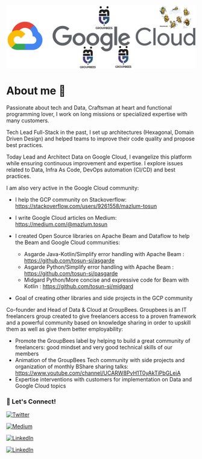 ![gcp-groupbees](groupbees_social_media_bande.png)

# About me 👋

Passionate about tech and Data, Craftsman at heart and functional programming lover, I work on long missions or specialized expertise with many customers.

Tech Lead Full-Stack in the past, I set up architectures (Hexagonal, Domain Driven Design) and helped teams to improve their code quality and propose best practices.

Today Lead and Architect Data on Google Cloud, I evangelize this platform while ensuring continuous improvement and expertise.
I explore issues related to Data, Infra As Code, DevOps automation (CI/CD) and best practices.

I am also very active in the Google Cloud community:
- I help the GCP community on Stackoverflow: https://stackoverflow.com/users/9261558/mazlum-tosun
- I write Google Cloud articles on Medium: https://medium.com/@mazlum.tosun
- I created Open Source libraries on Apache Beam and Dataflow to help the Beam and Google Cloud communities:
  - Asgarde Java-Kotlin/Simplify error handling with Apache Beam : https://github.com/tosun-si/asgarde
  - Asgarde Python/Simplify error handling with Apache Beam : https://github.com/tosun-si/pasgarde
  - Midgard Python/More concise and expressive code for Beam with Kotlin : https://github.com/tosun-si/midgard

- Goal of creating other libraries and side projects in the GCP community

Co-founder and Head of Data & Cloud at GroupBees. 
Groupbees is an IT freelancers group created to give freelancers access to a proven framework and a powerful community based on knowledge sharing in order to upskill them as well as give them better employability:

- Promote the GroupBees label by helping to build a great community of freelancers: good mindset and very good technical skills of our members
- Animation of the GroupBees Tech community with side projects and organization of monthly BShare sharing talks: https://www.youtube.com/channel/UCARW8PvH1T0yAkTiPbGLeiA
- Expertise interventions with customers for implementation on Data and Google Cloud topics

### 🔗 Let's Connect!

<a href="https://twitter.com/MazlumTosun3" target="_blank"><img alt="Twitter" src="https://img.shields.io/badge/twitter-%231DA1F2.svg?&style=for-the-badge&logo=twitter&logoColor=white" /></a>

<a href="https://medium.com/@mazlum.tosun" target="_blank"><img alt="Medium" src="https://img.shields.io/badge/medium-%2312100E.svg?&style=for-the-badge&logo=medium&logoColor=white" /></a>

<a href="https://www.linkedin.com/in/mazlum-tosun-900b1812/" target="_blank"><img alt="LinkedIn" src="https://img.shields.io/badge/linkedin-%230077B5.svg?&style=for-the-badge&logo=linkedin&logoColor=white" /></a>

<a href="https://stackoverflow.com/users/9261558/mazlum-tosun" target="_blank"><img alt="LinkedIn" src="https://img.shields.io/badge/stack%20overflow-FE7A16?logo=stack-overflow&logoColor=white&style=for-the-badge" /></a>
